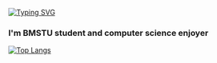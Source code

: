 [![Typing SVG](https://readme-typing-svg.herokuapp.com?color=%2336BCF7&lines=Hi,+I'm+Elizaveta)](https://git.io/typing-svg)
<h3>I'm BMSTU student and computer science enjoyer</h3>

[![Top Langs](https://github-readme-stats.vercel.app/api/top-langs/?username=aliseshmidt&layout=compact)](https://github.com/anuraghazra/github-readme-stats)
<!--
**Aliseshmidt/Aliseshmidt** is a ✨ _special_ ✨ repository because its `README.md` (this file) appears on your GitHub profile.

Here are some ideas to get you started:

- 🔭 I’m currently working on ...
- 🌱 I’m currently learning ...
- 👯 I’m looking to collaborate on ...
- 🤔 I’m looking for help with ...
- 💬 Ask me about ...
- 📫 How to reach me: ...
- 😄 Pronouns: ...
- ⚡ Fun fact: ...
-->

